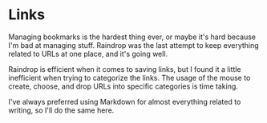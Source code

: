 <!-- ---
layout: default
title: CS Links
nav_order: 8
has_children: true
permalink: /docs/cslinks
---
 -->
# Links

Managing bookmarks is the hardest thing ever, or maybe it's hard because I'm bad at managing stuff. Raindrop was the last attempt to keep everything related to URLs at one place, and it's going well.

Raindrop is efficient when it comes to saving links, but I found it a little inefficient when trying to categorize the links. The usage of the mouse to create, choose, and drop URLs into specific categories is time taking.

I've always preferred using Markdown for almost everything related to writing, so I'll do the same here.

